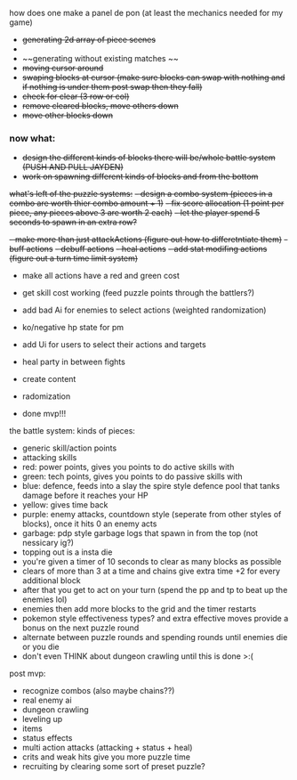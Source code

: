 how does one make a panel de pon (at least the mechanics needed for my game)
- ~~generating 2d array of piece scenes~~
- 
- ~~generating without existing matches ~~
- ~~moving cursor around~~
- ~~swaping blocks at cursor (make sure blocks can swap with nothing and if nothing is under them post swap then they fall)~~
- ~~check for clear (3 row or col)~~
- ~~remove cleared blocks, move others down~~
- ~~move other blocks down~~

### now what:
- ~~design the different kinds of blocks there will be/whole battle system (PUSH AND PULL JAYDEN)~~
- ~~work on spawning different kinds of blocks and from the bottom~~ 

~~what's left of the puzzle systems:~~
~~- design a combo system (pieces in a combo are worth thier combo amount + 1)~~
~~- fix score allocation (1 point per piece, any pieces above 3 are worth 2 each)~~
~~- let the player spend 5 seconds to spawn in an extra row?~~


~~- make more than just attackActions (figure out how to differetntiate them)~~
	~~- buff actions~~
	~~- debuff actions~~
	~~- heal actions~~
~~- add stat modifing actions (figure out a turn time limit system)~~

- make all actions have a red and green cost
- get skill cost working (feed puzzle points through the battlers?)
- add bad Ai for enemies to select actions (weighted randomization)
- ko/negative hp state for pm

- add Ui for users to select their actions and targets
- heal party in between fights
- create content
- radomization
- done mvp!!!

the battle system:
kinds of pieces:
- generic skill/action points
- attacking skills
- red: power points, gives you points to do active skills with 
- green: tech points, gives you points to do passive skills with 
- blue: defence, feeds into a slay the spire style defence pool that tanks damage before it reaches your HP
- yellow: gives time back
- purple: enemy attacks, countdown style (seperate from other styles of blocks), once it hits 0 an enemy acts
- garbage: pdp style garbage logs that spawn in from the top (not nessicary ig?)
- topping out is a insta die
- you're given a timer of 10 seconds to clear as many blocks as possible
- clears of more than 3 at a time and chains give extra time +2 for every additional block
- after that you get to act on your turn (spend the pp and tp to beat up the enemies lol) 
- enemies then add more blocks to the grid and the timer restarts
- pokemon style effectiveness types? and extra effective moves provide a bonus on the next puzzle round
- alternate between puzzle rounds and spending rounds until enemies die or you die
- don't even THINK about dungeon crawling until this is done >:(

post mvp:
- recognize combos (also maybe chains??)
- real enemy ai
- dungeon crawling
- leveling up
- items
- status effects
- multi action attacks (attacking + status + heal)
- crits and weak hits give you more puzzle time
- recruiting by clearing some sort of preset puzzle?
